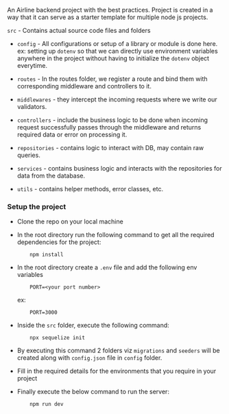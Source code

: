An Airline backend project with the best practices. Project is created in a way that it can serve as a starter template for multiple node js projects.

`src` - Contains actual source code files and folders

 - `config` - All configurations or setup of a library or module is done here. ex: setting up `dotenv` so that we can directly use environment variables anywhere in the project without having to initialize the `dotenv` object everytime.

 - `routes` - In the routes folder, we register a route and bind them with corresponding middleware and controllers to it.

 - `middlewares` - they intercept the incoming requests where we write our validators.

 - `controllers` - include the business logic to be done when incoming request successfully passes through the middleware and returns required data or error on processing it.

 - `repositories` - contains logic to interact with DB, may contain raw queries.

 - `services` - contains business logic and interacts with the repositories for data from the database.

 - `utils` - contains helper methods, error classes, etc.

### Setup the project

 - Clone the repo on your local machine
 - In the root directory run the following command to get all the required dependencies for the project:
    ```
        npm install
    ```
 - In the root directory create a `.env` file and add the following env variables
    ```
        PORT=<your port number>
    ```

    ex:
    ```
        PORT=3000
    ```

 - Inside the `src` folder, execute the following command:
    ```
        npx sequelize init
    ```
 - By executing this command 2 folders viz `migrations` and `seeders` will be created along with `config.json` file in `config` folder.
 - Fill in the required details for the environments that you require in your project
 - Finally execute the below command to run the server:
    ```
        npm run dev
    ```